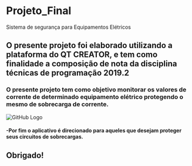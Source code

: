 # Projeto_Final
Sistema de segurança para Equipamentos Elétricos

## O presente projeto foi elaborado utilizando a plataforma do QT CREATOR, e tem como finalidade a composição de nota da disciplina técnicas de programação 2019.2

### O presente projeto tem como objetivo monitorar os valores de corrente de determinado equipamento elétrico protegendo o mesmo de sobrecarga de corrente.

![GitHub Logo](imagens/SensorCorrente.JPG )







   
  ####          -Por fim o aplicativo é direcionado para aqueles que desejam proteger seus circuitos de sobrecargas.
  
 ## Obrigado!
